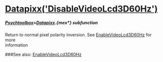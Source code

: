 # [Datapixx('DisableVideoLcd3D60Hz')](Datapixx-DisableVideoLcd3D60Hz) 
##### [Psychtoolbox](Pyschtoolbox)>[Datapixx](Datapixx).{mex*} subfunction


Return to normal pixel polarity inversion. See [EnableVideoLcd3D60Hz](EnableVideoLcd3D60Hz) for more  
information  
  


###See also:
[EnableVideoLcd3D60Hz](Datapixx-EnableVideoLcd3D60Hz)
